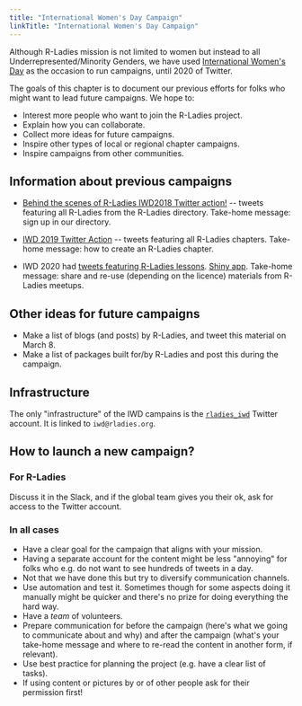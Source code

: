 ```yaml
---
title: "International Women's Day Campaign"
linkTitle: "International Women's Day Campaign"
---
```


Although R-Ladies mission is not limited to women but instead to all Underrepresented/Minority Genders, we have used [International Women's Day](https://en.wikipedia.org/wiki/International_Women%27s_Day) as the occasion to run campaigns, until 2020 of Twitter.

The goals of this chapter is to document our previous efforts for folks who might want to lead future campaigns. We hope to:

- Interest more people who want to join the R-Ladies project.
- Explain how you can collaborate.
- Collect more ideas for future campaigns.
- Inspire other types of local or regional chapter campaigns.
- Inspire campaigns from other communities.

## Information about previous campaigns

- [Behind the scenes of R-Ladies IWD2018 Twitter action!](https://rladies.org/blog/conclusion/) -- tweets featuring all R-Ladies from the R-Ladies directory. Take-home message: sign up in our directory.

- [IWD 2019 Twitter Action](https://rladies.org/blog/2019-03-25-blog_iwdtwitter_2019/) -- tweets featuring all R-Ladies chapters. Take-home message: how to create an R-Ladies chapter.

- IWD 2020 had [tweets featuring R-Ladies lessons](https://github.com/rladies/IWD#catalog-the-meetup-material-in-github-from-the-chapters-and-tweet-this-material-during-the-campaign). [Shiny app](https://yabellini.shinyapps.io/RLadiesLesson/). Take-home message: share and re-use (depending on the licence) materials from R-Ladies meetups.

## Other ideas for future campaigns

- Make a list of blogs (and posts) by R-Ladies, and tweet this material on March 8.
- Make a list of packages built for/by R-Ladies and post this during the campaign.

## Infrastructure

The only "infrastructure" of the IWD campains is the [`rladies_iwd`](https://twitter.com/rladies_iwd) Twitter account.
It is linked to `iwd@rladies.org`.

## How to launch a new campaign?

### For R-Ladies

Discuss it in the Slack, and if the global team gives you their ok, ask for access to the Twitter account.

### In all cases

- Have a clear goal for the campaign that aligns with your mission.
- Having a separate account for the content might be less "annoying" for folks who e.g. do not want to see hundreds of tweets in a day.
- Not that we have done this but try to diversify communication channels.
- Use automation and test it. Sometimes though for some aspects doing it manually might be quicker and there's no prize for doing everything the hard way.
- Have a _team_ of volunteers.
- Prepare communication for before the campaign (here's what we going to communicate about and why) and after the campaign (what's your take-home message and where to re-read the content in another form, if relevant).
- Use best practice for planning the project (e.g. have a clear list of tasks).
- If using content or pictures by or of other people ask for their permission first!
